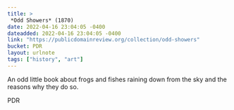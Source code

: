```yaml
---
title: > 
 *Odd Showers* (1870)
date: 2022-04-16 23:04:05 -0400
dateadded: 2022-04-16 23:04:05 -0400
link: "https://publicdomainreview.org/collection/odd-showers"
bucket: PDR
layout: urlnote
tags: ["history", "art"]
--- 
```

An odd little book about frogs and fishes raining down from the sky and the reasons why they do so.
 <!-- end excerpt --> 
<div class='bucket'><a class='internal-link' src='_notes/buckets/PDR'>PDR</a></div> 
